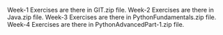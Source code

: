 Week-1 Exercises are there in GIT.zip file.
Week-2 Exercises are there in Java.zip file.
Week-3 Exercises are there in PythonFundamentals.zip file.
Week-4 Exercises are there in PythonAdvancedPart-1.zip file.
